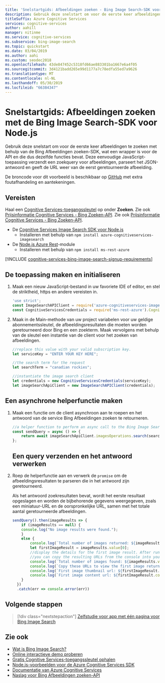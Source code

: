 ```yaml
---
title: 'Snelstartgids: Afbeeldingen zoeken - Bing Image Search-SDK voor Node.js'
description: Gebruik deze snelstart om voor de eerste keer afbeeldingen te zoeken met behulp van de Bing Afbeeldingen zoeken-SDK, wat een wrapper is voor de API en die dus dezelfde functies bevat. Deze eenvoudige Node.js-toepassing verzendt een zoekquery voor afbeeldingen, parseert het JSON-antwoord en geeft de URL weer van de eerst geretourneerde afbeelding.
titleSuffix: Azure Cognitive Services
services: cognitive-services
author: aahill
manager: nitinme
ms.service: cognitive-services
ms.subservice: bing-image-search
ms.topic: quickstart
ms.date: 03/04/2019
ms.author: aahi
ms.custom: seodec2018
ms.openlocfilehash: 43de847452c5318fd66ae883301ba1667e6a4f05
ms.sourcegitcommit: 3d4121badd265e99d1177a7c78edfa55ed7a9626
ms.translationtype: MT
ms.contentlocale: nl-NL
ms.lasthandoff: 05/30/2019
ms.locfileid: "66384347"
---
```

# <a name="quickstart-search-for-images-with-the-bing-image-search-sdk-for-nodejs"></a>Snelstartgids: Afbeeldingen zoeken met de Bing Image Search-SDK voor Node.js

Gebruik deze snelstart om voor de eerste keer afbeeldingen te zoeken met behulp van de Bing Afbeeldingen zoeken-SDK, wat een wrapper is voor de API en die dus dezelfde functies bevat. Deze eenvoudige JavaScript-toepassing verzendt een zoekquery voor afbeeldingen, parseert het JSON-antwoord en geeft de URL weer van de eerst geretourneerde afbeelding.

De broncode voor dit voorbeeld is beschikbaar op [GitHub](https://github.com/Azure-Samples/cognitive-services-node-sdk-samples/blob/master/Samples/imageSearch.js) met extra foutafhandeling en aantekeningen.

## <a name="prerequisites"></a>Vereisten
Haal een [Cognitive Services-toegangssleutel](https://azure.microsoft.com/try/cognitive-services/) op onder **Zoeken**.  Zie ook [Prijsinformatie Cognitive Services - Bing Zoeken-API](https://azure.microsoft.com/pricing/details/cognitive-services/search-api/).  Zie ook [Prijsinformatie Cognitive Services - Bing Zoeken-API](https://azure.microsoft.com/pricing/details/cognitive-services/search-api/).

* De [Cognitive Services Image Search SDK voor Node.js](https://www.npmjs.com/package/azure-cognitiveservices-imagesearch)
    * Installeren met behulp van `npm install azure-cognitiveservices-imagesearch`
* De [Node.js Azure Rest](https://www.npmjs.com/package/ms-rest-azure)-module
    * Installeren met behulp van `npm install ms-rest-azure`

[!INCLUDE [cognitive-services-bing-image-search-signup-requirements](../../../includes/cognitive-services-bing-image-search-signup-requirements.md)]

## <a name="create-and-initialize-the-application"></a>De toepassing maken en initialiseren

1. Maak een nieuw JavaScript-bestand in uw favoriete IDE of editor, en stel de striktheid, https en andere vereisten in.

    ```javascript
    'use strict';
    const ImageSearchAPIClient = require('azure-cognitiveservices-imagesearch');
    const CognitiveServicesCredentials = require('ms-rest-azure').CognitiveServicesCredentials;
    ```

2. Maak in de Main-methode van uw project variabelen voor uw geldige abonnementssleutel, de afbeeldingsresultaten die moeten worden geretourneerd door Bing en een zoekterm. Maak vervolgens met behulp van de sleutel een instantie van de client voor het zoeken van afbeeldingen.

    ```javascript
    //replace this value with your valid subscription key.
    let serviceKey = "ENTER YOUR KEY HERE";

    //the search term for the request
    let searchTerm = "canadian rockies";

    //instantiate the image search client 
    let credentials = new CognitiveServicesCredentials(serviceKey);
    let imageSearchApiClient = new ImageSearchAPIClient(credentials);

    ```

## <a name="create-an-asynchronous-helper-function"></a>Een asynchrone helperfunctie maken

1. Maak een functie om de client asynchroon aan te roepen en het antwoord van de service Bing Afbeeldingen zoeken te retourneren.  
    ```javascript
    //a helper function to perform an async call to the Bing Image Search API
    const sendQuery = async () => {
        return await imageSearchApiClient.imagesOperations.search(searchTerm);
    };
    ```
   ## <a name="send-a-query-and-handle-the-response"></a>Een query verzenden en het antwoord verwerken

1. Roep de helperfunctie aan en verwerk de `promise` om de afbeeldingsresultaten te parseren die in het antwoord zijn geretourneerd.

    Als het antwoord zoekresultaten bevat, wordt het eerste resultaat opgeslagen en worden de bijbehorende gegevens weergegeven, zoals een miniatuur-URL en de oorspronkelijke URL, samen met het totale aantal geretourneerde afbeeldingen.  
    ```javascript
    sendQuery().then(imageResults => {
        if (imageResults == null) {
        console.log("No image results were found.");
        }
        else {
            console.log(`Total number of images returned: ${imageResults.value.length}`);
            let firstImageResult = imageResults.value[0];
            //display the details for the first image result. After running the application,
            //you can copy the resulting URLs from the console into your browser to view the image.
            console.log(`Total number of images found: ${imageResults.value.length}`);
            console.log(`Copy these URLs to view the first image returned:`);
            console.log(`First image thumbnail url: ${firstImageResult.thumbnailUrl}`);
            console.log(`First image content url: ${firstImageResult.contentUrl}`);
        }
      })
      .catch(err => console.error(err))
    ```

## <a name="next-steps"></a>Volgende stappen

> [!div class="nextstepaction"]
> [Zelfstudie voor app met één pagina voor Bing Image Search](https://docs.microsoft.com/azure/cognitive-services/bing-image-search/tutorial-bing-image-search-single-page-app)

## <a name="see-also"></a>Zie ook

* [Wat is Bing Image Search?](https://docs.microsoft.com/azure/cognitive-services/bing-image-search/overview)  
* [Online interactieve demo proberen](https://azure.microsoft.com/services/cognitive-services/bing-image-search-api/)  
* [Gratis Cognitive Services-toegangssleutel ophalen](https://azure.microsoft.com/try/cognitive-services/?api=bing-image-search-api)
* [Node.js-voorbeelden voor de Azure Cognitive Services SDK](https://github.com/Azure-Samples/cognitive-services-node-sdk-samples)
* [Documentatie van Azure Cognitive Services](https://docs.microsoft.com/azure/cognitive-services)
* [Naslag voor Bing Afbeeldingen zoeken-API](https://docs.microsoft.com/rest/api/cognitiveservices-bingsearch/bing-images-api-v7-reference)
